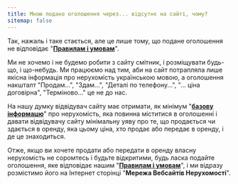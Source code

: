 ```yaml
---
title: Мною подано оголошення через... відсутнє на сайті, чому?
sitemap: false
---
```


Так, нажаль і таке стається, але це лише тому, що подане оголошення не відповідає "**[Правилам і умовам](https://www.realestate.if.ua/terms-and-conditions.html)**".

Ми не хочемо і не будемо робити з сайту смітник, і розміщувати будь-що, і що-небудь. Ми працюємо над тим, аби на сайт потрапляла лише якісна інформація про нерухомість українською мовою, а оголошення накшталт "Продам...", "Здам...", "Деталі по телефону...", "... ціна договірна", "Терміново..." це не до нас.

На нашу думку відвідувач сайту має отримати, як мінімум "**[базову інформацю](https://www.realestate.if.ua/terms-and-conditions.html#general-real-estate-data)**" про нерухомість, яка повинна міститися в оголошенні і давати відвідувачу сайту мінімальну уяву про те, що продається чи здається в оренду, яка цьому ціна, хто продає або передає в оренду, і де це знаходиться.

Отже, якщо ви хочете продати або передати в оренду власну нерухомість не соромтесь і будьте відкритими, будь ласка подайте оголошення, яке відповідає нашим "**[Правилам і умовам](https://www.realestate.if.ua/terms-and-conditions.html)**", і ми відразу розмістимо його на Інтернет сторінці "**Мережа Вебсайтів Нерухомості**".
